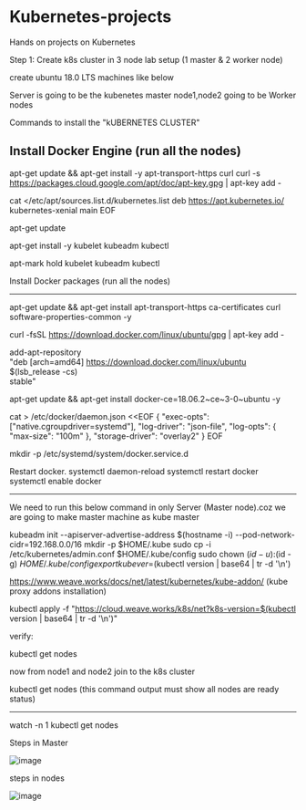 # Kubernetes-projects
Hands on projects on Kubernetes

Step 1: Create k8s cluster in 3 node lab setup (1 master & 2 worker node)



create ubuntu 18.0 LTS machines like below

Server is going to be the kubenetes master
node1,node2 going to be Worker nodes


Commands to install the "kUBERNETES CLUSTER"



Install Docker Engine (run all the nodes)
---------------------

apt-get update && apt-get install -y apt-transport-https curl
curl -s https://packages.cloud.google.com/apt/doc/apt-key.gpg | apt-key add -

cat <<EOF >/etc/apt/sources.list.d/kubernetes.list
deb https://apt.kubernetes.io/ kubernetes-xenial main
EOF


apt-get update

apt-get install -y kubelet kubeadm kubectl 

apt-mark hold kubelet kubeadm kubectl 

Install Docker packages (run all the nodes)



---------------------------

apt-get update && apt-get install apt-transport-https ca-certificates curl software-properties-common -y

curl -fsSL https://download.docker.com/linux/ubuntu/gpg | apt-key add -

add-apt-repository \
  "deb [arch=amd64] https://download.docker.com/linux/ubuntu \
  $(lsb_release -cs) \
  stable"

apt-get update && apt-get install docker-ce=18.06.2~ce~3-0~ubuntu -y

cat > /etc/docker/daemon.json <<EOF
{
  "exec-opts": ["native.cgroupdriver=systemd"],
  "log-driver": "json-file",
  "log-opts": {
    "max-size": "100m"
  },
  "storage-driver": "overlay2"
}
EOF

mkdir -p /etc/systemd/system/docker.service.d

Restart docker.
systemctl daemon-reload
systemctl restart docker
systemctl enable docker

*********************************************************************************
We need to run this below command in only Server (Master node).coz we are going to make master machine as kube master

kubeadm init --apiserver-advertise-address $(hostname -i) --pod-network-cidr=192.168.0.0/16
mkdir -p $HOME/.kube
sudo cp -i /etc/kubernetes/admin.conf $HOME/.kube/config
sudo chown $(id -u):$(id -g) $HOME/.kube/config
export kubever=$(kubectl version | base64 | tr -d '\n')

https://www.weave.works/docs/net/latest/kubernetes/kube-addon/ (kube proxy addons installation)

kubectl apply -f "https://cloud.weave.works/k8s/net?k8s-version=$(kubectl version | base64 | tr -d '\n')"


verify:

kubectl get nodes

now from node1 and node2 join to the k8s cluster 

kubectl get nodes (this command output must show all nodes are ready status)

**********************************************************************************************

watch -n 1 kubectl get nodes
  
  Steps in Master
  
  ![image](https://user-images.githubusercontent.com/38424194/155899036-90f73562-7d56-4936-8da6-6d3e97ba87b5.png)
  
  steps in nodes
  
  ![image](https://user-images.githubusercontent.com/38424194/155899102-1d02ae95-3040-4f50-ada3-9479f8fad8c5.png)

